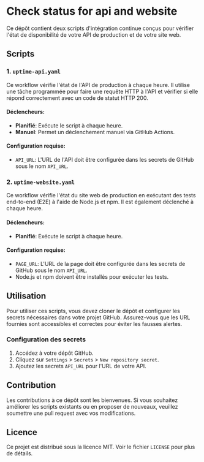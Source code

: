 # Check status for api and website

Ce dépôt contient deux scripts d'intégration continue conçus pour vérifier l'état de disponibilité de votre API de production et de votre site web.

## Scripts

### 1. `uptime-api.yaml`

Ce workflow vérifie l'état de l'API de production à chaque heure. Il utilise une tâche programmée pour faire une requête HTTP à l'API et vérifier si elle répond correctement avec un code de statut HTTP 200.

#### Déclencheurs:

- **Planifié**: Exécute le script à chaque heure.
- **Manuel**: Permet un déclenchement manuel via GitHub Actions.

#### Configuration requise:

- `API_URL`: L'URL de l'API doit être configurée dans les secrets de GitHub sous le nom `API_URL`.

### 2. `uptime-website.yaml`

Ce workflow vérifie l'état du site web de production en exécutant des tests end-to-end (E2E) à l'aide de Node.js et npm. Il est également déclenché à chaque heure.

#### Déclencheurs:

- **Planifié**: Exécute le script à chaque heure.

#### Configuration requise:

- `PAGE_URL`: L'URL de la page doit être configurée dans les secrets de GitHub sous le nom `API_URL`.
- Node.js et npm doivent être installés pour exécuter les tests.

## Utilisation

Pour utiliser ces scripts, vous devez cloner le dépôt et configurer les secrets nécessaires dans votre projet GitHub. Assurez-vous que les URL fournies sont accessibles et correctes pour éviter les fausses alertes.

### Configuration des secrets

1. Accédez à votre dépôt GitHub.
2. Cliquez sur `Settings` > `Secrets` > `New repository secret`.
3. Ajoutez les secrets `API_URL` pour l'URL de votre API.

## Contribution

Les contributions à ce dépôt sont les bienvenues. Si vous souhaitez améliorer les scripts existants ou en proposer de nouveaux, veuillez soumettre une pull request avec vos modifications.

## Licence

Ce projet est distribué sous la licence MIT. Voir le fichier `LICENSE` pour plus de détails.
